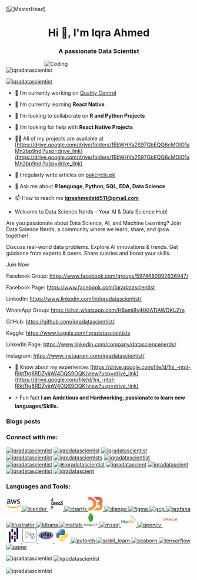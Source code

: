 [![MasterHead](https://media.licdn.com/dms/image/v2/D4D16AQGYwDsj3_254A/profile-displaybackgroundimage-shrink_350_1400/profile-displaybackgroundimage-shrink_350_1400/0/1731485605654?e=1737590400&v=beta&t=wxaHB1Rjn585hbXN1vptDVjuVoEOT1ZzbS1CZ2IVt30)]
<h1 align="center">Hi 👋, I'm Iqra Ahmed</h1>
<h3 align="center">A passionate Data Scientist</h3>
<img align="right" alt="Coding" width="400" src=https://avatars.githubusercontent.com/u/83499472?v=4>

<p align="left"> <img src="https://komarev.com/ghpvc/?username=iqradatascientist&label=Profile%20views&color=0e75b6&style=flat" alt="iqradatascientist" /> </p>

<p align="left"> <a href="https://github.com/ryo-ma/github-profile-trophy"><img src="https://github-profile-trophy.vercel.app/?username=iqradatascientist" alt="iqradatascientist" /></a> </p>

- 🔭 I’m currently working on [Quality Control](https://drive.google.com/drive/folders/1GXqpwgWwPyExpshVBDTqd0fbqL6u--fO?usp=drive_link)

- 🌱 I’m currently learning **React Native**

- 👯 I’m looking to collaborate on **R and Python Projects**

- 🤝 I’m looking for help with **React Native Projects**

- 👨‍💻 All of my projects are available at [https://drive.google.com/drive/folders/1EbWHYa2S97GbEQQ6cMOlO1aMn2bp9ndj?usp=drive_link](https://drive.google.com/drive/folders/1EbWHYa2S97GbEQQ6cMOlO1aMn2bp9ndj?usp=drive_link)

- 📝 I regularly write articles on [pakcircle.pk](pakcircle.pk)

- 💬 Ask me about **R language, Python, SQL, EDA, Data Science**

- 📫 How to reach me **iqraahmedstd511@gmail.com**
  
- Welcome to Data Science Nerds – Your AI & Data Science Hub!

Are you passionate about Data Science, AI, and Machine Learning? Join Data Science Nerds, a community where we learn, share, and grow together!

Discuss real-world data problems.
Explore AI innovations & trends.
Get guidance from experts & peers.
Share queries and boost your skills.

Join Now

Facebook Group: https://www.facebook.com/groups/5974680992636947/

Facebook Page: https://www.facebook.com/iqradatascientist

LinkedIn: https://www.linkedin.com/in/iqradatascientist/

WhatsApp Group: https://chat.whatsapp.com/H6ami8vjHKtATlAWDKUZrs

GitHub: https://github.com/iqradatascientist/

Kaggle: https://www.kaggle.com/iqradatascientists

LinkedIn Page: https://www.linkedin.com/company/datasciencenerds/ 

Instagram: https://www.instagram.com/iqradatascientist/ 

- 📄 Know about my experiences [https://drive.google.com/file/d/1ni_-ntol-RlktTtg8RDZyipW4DQS9OQK/view?usp=drive_link](https://drive.google.com/file/d/1ni_-ntol-RlktTtg8RDZyipW4DQS9OQK/view?usp=drive_link)

- ⚡ Fun fact **I am Ambitious and Hardworking, passionate to learn new languages/Skills.**

### Blogs posts
<!-- BLOG-POST-LIST:START -->
<!-- BLOG-POST-LIST:END -->

<h3 align="left">Connect with me:</h3>
<p align="left">
<a href="https://codepen.io/iqradatascientist" target="blank"><img align="center" src="https://raw.githubusercontent.com/rahuldkjain/github-profile-readme-generator/master/src/images/icons/Social/codepen.svg" alt="iqradatascientist" height="30" width="40" /></a>
<a href="https://dev.to/iqradatascientist" target="blank"><img align="center" src="https://raw.githubusercontent.com/rahuldkjain/github-profile-readme-generator/master/src/images/icons/Social/devto.svg" alt="iqradatascientist" height="30" width="40" /></a>
<a href="https://linkedin.com/in/iqradatascientist" target="blank"><img align="center" src="https://raw.githubusercontent.com/rahuldkjain/github-profile-readme-generator/master/src/images/icons/Social/linked-in-alt.svg" alt="iqradatascientist" height="30" width="40" /></a>
<a href="https://stackoverflow.com/users/iqradatascientist" target="blank"><img align="center" src="https://raw.githubusercontent.com/rahuldkjain/github-profile-readme-generator/master/src/images/icons/Social/stack-overflow.svg" alt="iqradatascientist" height="30" width="40" /></a>
<a href="https://kaggle.com/iqradatascientists" target="blank"><img align="center" src="https://raw.githubusercontent.com/rahuldkjain/github-profile-readme-generator/master/src/images/icons/Social/kaggle.svg" alt="iqradatascientists" height="30" width="40" /></a>
<a href="https://fb.com/iqradatascientist" target="blank"><img align="center" src="https://raw.githubusercontent.com/rahuldkjain/github-profile-readme-generator/master/src/images/icons/Social/facebook.svg" alt="iqradatascientist" height="30" width="40" /></a>
<a href="https://instagram.com/iqradatascientist" target="blank"><img align="center" src="https://raw.githubusercontent.com/rahuldkjain/github-profile-readme-generator/master/src/images/icons/Social/instagram.svg" alt="iqradatascientist" height="30" width="40" /></a>
<a href="https://hashnode.com/@iqradatascientist" target="blank"><img align="center" src="https://raw.githubusercontent.com/rahuldkjain/github-profile-readme-generator/master/src/images/icons/Social/hashnode.svg" alt="@iqradatascientist" height="30" width="40" /></a>
<a href="https://www.codechef.com/users/iqradatascient" target="blank"><img align="center" src="https://cdn.jsdelivr.net/npm/simple-icons@3.1.0/icons/codechef.svg" alt="iqradatascient" height="30" width="40" /></a>
<a href="https://www.hackerrank.com/iqradatascient" target="blank"><img align="center" src="https://raw.githubusercontent.com/rahuldkjain/github-profile-readme-generator/master/src/images/icons/Social/hackerrank.svg" alt="iqradatascient" height="30" width="40" /></a>
<a href="https://www.leetcode.com/iqradatascientist" target="blank"><img align="center" src="https://raw.githubusercontent.com/rahuldkjain/github-profile-readme-generator/master/src/images/icons/Social/leet-code.svg" alt="iqradatascientist" height="30" width="40" /></a>
<a href="https://www.topcoder.com/members/iqradatascient" target="blank"><img align="center" src="https://raw.githubusercontent.com/rahuldkjain/github-profile-readme-generator/master/src/images/icons/Social/topcoder.svg" alt="iqradatascient" height="30" width="40" /></a>
</p>

<h3 align="left">Languages and Tools:</h3>
<p align="left"> <a href="https://aws.amazon.com" target="_blank" rel="noreferrer"> <img src="https://raw.githubusercontent.com/devicons/devicon/master/icons/amazonwebservices/amazonwebservices-original-wordmark.svg" alt="aws" width="40" height="40"/> </a> <a href="https://www.blender.org/" target="_blank" rel="noreferrer"> <img src="https://download.blender.org/branding/community/blender_community_badge_white.svg" alt="blender" width="40" height="40"/> </a> <a href="https://canvasjs.com" target="_blank" rel="noreferrer"> <img src="https://raw.githubusercontent.com/Hardik0307/Hardik0307/master/assets/canvasjs-charts.svg" alt="canvasjs" width="40" height="40"/> </a> <a href="https://www.chartjs.org" target="_blank" rel="noreferrer"> <img src="https://www.chartjs.org/media/logo-title.svg" alt="chartjs" width="40" height="40"/> </a> <a href="https://d3js.org/" target="_blank" rel="noreferrer"> <img src="https://raw.githubusercontent.com/devicons/devicon/master/icons/d3js/d3js-original.svg" alt="d3js" width="40" height="40"/> </a> <a href="https://www.djangoproject.com/" target="_blank" rel="noreferrer"> <img src="https://cdn.worldvectorlogo.com/logos/django.svg" alt="django" width="40" height="40"/> </a> <a href="https://www.figma.com/" target="_blank" rel="noreferrer"> <img src="https://www.vectorlogo.zone/logos/figma/figma-icon.svg" alt="figma" width="40" height="40"/> </a> <a href="https://cloud.google.com" target="_blank" rel="noreferrer"> <img src="https://www.vectorlogo.zone/logos/google_cloud/google_cloud-icon.svg" alt="gcp" width="40" height="40"/> </a> <a href="https://grafana.com" target="_blank" rel="noreferrer"> <img src="https://www.vectorlogo.zone/logos/grafana/grafana-icon.svg" alt="grafana" width="40" height="40"/> </a> <a href="https://www.adobe.com/in/products/illustrator.html" target="_blank" rel="noreferrer"> <img src="https://www.vectorlogo.zone/logos/adobe_illustrator/adobe_illustrator-icon.svg" alt="illustrator" width="40" height="40"/> </a> <a href="https://www.elastic.co/kibana" target="_blank" rel="noreferrer"> <img src="https://www.vectorlogo.zone/logos/elasticco_kibana/elasticco_kibana-icon.svg" alt="kibana" width="40" height="40"/> </a> <a href="https://www.mathworks.com/" target="_blank" rel="noreferrer"> <img src="https://upload.wikimedia.org/wikipedia/commons/2/21/Matlab_Logo.png" alt="matlab" width="40" height="40"/> </a> <a href="https://www.mongodb.com/" target="_blank" rel="noreferrer"> <img src="https://raw.githubusercontent.com/devicons/devicon/master/icons/mongodb/mongodb-original-wordmark.svg" alt="mongodb" width="40" height="40"/> </a> <a href="https://www.microsoft.com/en-us/sql-server" target="_blank" rel="noreferrer"> <img src="https://www.svgrepo.com/show/303229/microsoft-sql-server-logo.svg" alt="mssql" width="40" height="40"/> </a> <a href="https://www.mysql.com/" target="_blank" rel="noreferrer"> <img src="https://raw.githubusercontent.com/devicons/devicon/master/icons/mysql/mysql-original-wordmark.svg" alt="mysql" width="40" height="40"/> </a> <a href="https://opencv.org/" target="_blank" rel="noreferrer"> <img src="https://www.vectorlogo.zone/logos/opencv/opencv-icon.svg" alt="opencv" width="40" height="40"/> </a> <a href="https://www.oracle.com/" target="_blank" rel="noreferrer"> <img src="https://raw.githubusercontent.com/devicons/devicon/master/icons/oracle/oracle-original.svg" alt="oracle" width="40" height="40"/> </a> <a href="https://pandas.pydata.org/" target="_blank" rel="noreferrer"> <img src="https://raw.githubusercontent.com/devicons/devicon/2ae2a900d2f041da66e950e4d48052658d850630/icons/pandas/pandas-original.svg" alt="pandas" width="40" height="40"/> </a> <a href="https://www.photoshop.com/en" target="_blank" rel="noreferrer"> <img src="https://raw.githubusercontent.com/devicons/devicon/master/icons/photoshop/photoshop-line.svg" alt="photoshop" width="40" height="40"/> </a> <a href="https://www.php.net" target="_blank" rel="noreferrer"> <img src="https://raw.githubusercontent.com/devicons/devicon/master/icons/php/php-original.svg" alt="php" width="40" height="40"/> </a> <a href="https://www.python.org" target="_blank" rel="noreferrer"> <img src="https://raw.githubusercontent.com/devicons/devicon/master/icons/python/python-original.svg" alt="python" width="40" height="40"/> </a> <a href="https://pytorch.org/" target="_blank" rel="noreferrer"> <img src="https://www.vectorlogo.zone/logos/pytorch/pytorch-icon.svg" alt="pytorch" width="40" height="40"/> </a> <a href="https://scikit-learn.org/" target="_blank" rel="noreferrer"> <img src="https://upload.wikimedia.org/wikipedia/commons/0/05/Scikit_learn_logo_small.svg" alt="scikit_learn" width="40" height="40"/> </a> <a href="https://seaborn.pydata.org/" target="_blank" rel="noreferrer"> <img src="https://seaborn.pydata.org/_images/logo-mark-lightbg.svg" alt="seaborn" width="40" height="40"/> </a> <a href="https://www.tensorflow.org" target="_blank" rel="noreferrer"> <img src="https://www.vectorlogo.zone/logos/tensorflow/tensorflow-icon.svg" alt="tensorflow" width="40" height="40"/> </a> <a href="https://zapier.com" target="_blank" rel="noreferrer"> <img src="https://www.vectorlogo.zone/logos/zapier/zapier-icon.svg" alt="zapier" width="40" height="40"/> </a> </p>

<p><img align="left" src="https://github-readme-stats.vercel.app/api/top-langs?username=iqradatascientist&show_icons=true&locale=en&layout=compact" alt="iqradatascientist" /></p>

<p>&nbsp;<img align="center" src="https://github-readme-stats.vercel.app/api?username=iqradatascientist&show_icons=true&locale=en" alt="iqradatascientist" /></p>

<p><img align="center" src="https://github-readme-streak-stats.herokuapp.com/?user=iqradatascientist&" alt="iqradatascientist" /></p>
